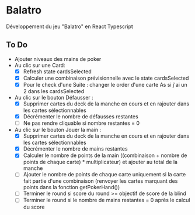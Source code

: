 # Balatro

Développement du jeu "Balatro" en React Typescript

## To Do
- Ajouter niveaux des mains de poker
- Au clic sur une Card: 
  - [x] Refresh state cardsSelected
  - [x] Calculer une combinaison prévisionnelle avec le state cardsSelected
  - [x] Pour le check d'une Suite : changer le order d'une carte As si j'ai un 2 dans les cardsSelected
- Au clic sur le bouton Défausser :
  - [x] Supprimer cartes du deck de la manche en cours et en rajouter dans les cartes sélectionnables
  - [x] Décrémenter le nombre de défausses restantes
  - [ ] Ne pas rendre cliquable si nombre restantes = 0
- Au clic sur le bouton Jouer la main :
  - [x] Supprimer cartes du deck de la manche en cours et en rajouter dans les cartes sélectionnables
  - [x] Décrémenter le nombre de mains restantes
  - [x] Calculer le nombre de points de la main ((combinaison + nombre de points de chaque carte) * multiplicateur) et ajouter au total de la manche
  - [ ] Ajouter le nombre de points de chaque carte uniquement si la carte fait partie d'une combinaison (renvoyer les cartes marquant des points dans la fonction getPokerHand())
  - [ ] Terminer le round si score du round >= objectif de score de la blind
  - [ ] Terminer le round si le nombre de mains restantes = 0 après le calcul du score
